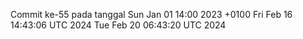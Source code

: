 Commit ke-55 pada tanggal Sun Jan 01 14:00 2023 +0100
Fri Feb 16 14:43:06 UTC 2024
Tue Feb 20 06:43:20 UTC 2024
